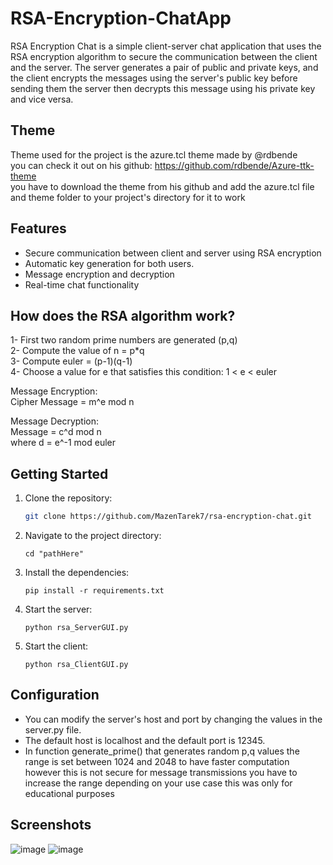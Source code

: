 # RSA-Encryption-ChatApp

RSA Encryption Chat is a simple client-server chat application that uses the RSA encryption algorithm to secure the communication between the client and the server. The server generates a pair of public and private keys, and the client encrypts the messages using the server's public key before sending them the server then decrypts this message using his private key and vice versa.

## Theme

Theme used for the project is the azure.tcl theme made by @rdbende\
you can check it out on his github: https://github.com/rdbende/Azure-ttk-theme \
you have to download the theme from his github and add the azure.tcl file and theme folder to your project's directory for it to work

## Features

- Secure communication between client and server using RSA encryption
- Automatic key generation for both users.
- Message encryption and decryption
- Real-time chat functionality

## How does the RSA algorithm work?

1- First two random prime numbers are generated (p,q)\
2- Compute the value of n = p*q\
3- Compute euler = (p-1)(q-1)\
4- Choose a value for e that satisfies this condition: 1 < e < euler

Message Encryption:\
Cipher Message = m^e mod n

Message Decryption:\
Message = c^d mod n\
where d = e^-1 mod euler

## Getting Started

1. Clone the repository:

   ```bash
   git clone https://github.com/MazenTarek7/rsa-encryption-chat.git
   
2. Navigate to the project directory:
    ```
    cd "pathHere"
3. Install the dependencies:
    ```
    pip install -r requirements.txt
4. Start the server:
    ```
    python rsa_ServerGUI.py
5. Start the client:
    ```
    python rsa_ClientGUI.py
    
## Configuration
- You can modify the server's host and port by changing the values in the server.py file.
- The default host is localhost and the default port is 12345.
- In function generate_prime() that generates random p,q values the range is set between 1024 and 2048 to have faster computation however this is not secure for message transmissions you have to increase the range depending on your use case this was only for educational purposes

## Screenshots
![image](https://github.com/MazenTarek7/RSA-Encryption-ChatApp/assets/56880548/203395cf-9c54-4602-b928-359f0cc2a3a9)
![image](https://github.com/MazenTarek7/RSA-Encryption-ChatApp/assets/56880548/2e3355d7-c804-4125-ab92-0b36397d260e)






